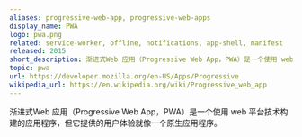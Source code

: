 ```yaml
---
aliases: progressive-web-app, progressive-web-apps
display_name: PWA
logo: pwa.png
related: service-worker, offline, notifications, app-shell, manifest
released: 2015
short_description: 渐进式Web 应用（Progressive Web App，PWA）是一个使用 web 平台技术构建的应用程序，但它提供的用户体验就像一个原生应用程序。
topic: pwa
url: https://developer.mozilla.org/en-US/Apps/Progressive
wikipedia_url: https://en.wikipedia.org/wiki/Progressive_web_app
---
```

渐进式Web 应用（Progressive Web App，PWA）是一个使用 web 平台技术构建的应用程序，但它提供的用户体验就像一个原生应用程序。